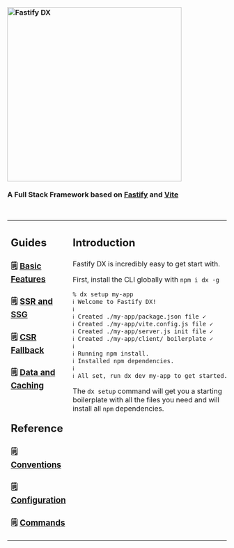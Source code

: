 <br>

### <img width="400px" alt="Fastify DX" src="https://user-images.githubusercontent.com/12291/163095704-d1bd8541-ecde-4707-8068-17d2fd725c01.svg"><br><br>A Full Stack Framework based on [Fastify](https://fastify.io) and [Vite](https://vitejs.org)

<br>

<table>
<tr>
<td width="300px" valign="top">

<h2>

**Guides**

</h2>

### 🗒 [**Basic Features**]()

### 🗒 [**SSR and SSG**]()
  
### 🗒 [**CSR Fallback**]()

### 🗒 [**Data and Caching**]()

<br>

<h2>

**Reference**

</h2>

### 🗒 [**Conventions**]()

### 🗒 [**Configuration**]()

### 🗒 [**Commands**]()
  
</td>
<td valign="top">
<h2>

**Introduction**

</h2>


Fastify DX is incredibly easy to get start with.

First, install the CLI globally with `npm i dx -g`

```bash
% dx setup my-app
ℹ Welcome to Fastify DX!
ℹ
ℹ Created ./my-app/package.json file ✓
ℹ Created ./my-app/vite.config.js file ✓
ℹ Created ./my-app/server.js init file ✓
ℹ Created ./my-app/client/ boilerplate ✓
ℹ
ℹ Running npm install.
ℹ Installed npm dependencies.
ℹ
ℹ All set, run dx dev my-app to get started.
```

The `dx setup` command will get you a starting boilerplate with all the files you need and will install all `npm` dependencies.

</td>
</tr>
</table>

